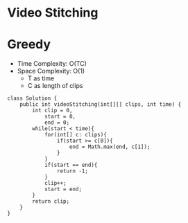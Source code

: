 # Video Stitching

# Greedy

- Time Complexity: O(TC)
- Space Complexity: O(1)
  - T as time
  - C as length of clips

```
class Solution {
    public int videoStitching(int[][] clips, int time) {
        int clip = 0,
            start = 0,
            end = 0;
        while(start < time){
            for(int[] c: clips){
                if(start >= c[0]){
                    end = Math.max(end, c[1]);
                }
            }
            if(start == end){
                return -1;
            }
            clip++;
            start = end;
        }
        return clip;
    }
}
```
